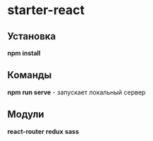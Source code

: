 # starter-react

## Установка
**npm install**  

## Команды
**npm run serve** - запускает локальный сервер

## Модули
**react-router** 
**redux** 
**sass** 
